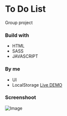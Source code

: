 # To Do List
Group project

### Build with
- HTML
- SASS
- JAVASCRIPT
### **By me**
- UI
- LocalStorage
[Live DEMO](https://dyminki.github.io/ToDoList/)

### Screenshoot

![Image](https://github.com/dyminki/ZombieAttactGame/blob/master/todo.jpg)
